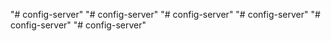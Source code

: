 "# config-server" 
"# config-server" 
"# config-server" 
"# config-server" 
"# config-server" 
"# config-server" 
